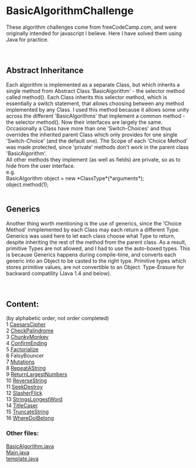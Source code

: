 # BasicAlgorithmChallenge


These algorithm challenges come from freeCodeCamp.com, and were originally
intended for javascript I believe. Here I have solved them using Java for
practice. 
<br>
<br>
<br>
<h2>Abstract Inheritance</h2>
Each algorithm is implemented as a separate Class, but which inherits a
single method from Abstract Class 'BasicAlgorithm' - the selector method
called method(). Each Class inherits this selector method, which is 
essentially a switch statement, that allows choosing between any method 
implemented by any Class. I used this method because it allows some unity 
across the different 'BasicAlgorithms' that implement a common method - 
the selector method(). Now their interfaces are largely the same. Occasionally
a Class have more than one 'Switch-Choices' and thus overrides the inherited
parent Class which only provides for one single 'Switch-Choice' (and the 
default one). The Scope of each 'Choice Method' was made protected, since 
'private' methods don't work in the parent class 'BasicAlgorithm'. 
<br>
All other methods they implement (as well as fields) are private, so as to
hide from the user interface. 
<br>
e.g.<br>
BasicAlgorithm object = new *ClassType*(*arguments*);<br>
object.method(1);<br>
<br>
<h2>Generics</h2>
Another thing worth mentioning is the use of generics, since the 'Choice Method'
inmplemented by each Class may each return a different Type. Generics was 
used here to let each class choose what Type to return, despite inheriting
the rest of the method from the parent class. As a result, primitive Types
are not allowed, and I had to use the auto-boxed types. 
This is because Generics happens during compile-time, and converts each generic
into an Object to be casted to the right type. Primitive types which stores
primitive values, are not convertible to an Object. 
Type-Erasure for backward compatility (Java 1.4 and below). 
<br>
<br>
<br>
<h2>Content: </h2>
(by alphabetic order, not order completed)
<br>
1 <a href=/src/CaesarsCipher.java">CaesarsCipher</a><br>
2 <a href=/src/CheckPalindrome.java>CheckPalindrome</a><br>
3 <a href=/src/ChunkyMonkey.java>ChunkyMonkey</a><br>
4 <a href=/src/ConfirmEnding.java>ConfirmEnding</a><br>
5 <a href=/src/Factorialize.java>Factorialize</a><br>
6 FalsyBouncer<br>
7 <a href=/src/Mutations.java>Mutations</a><br>
8 <a href=/src/RepeatAString.java>RepeatAString</a><br>
9 <a href=/src/ReturnLargestNumbers.java>ReturnLargestNumbers</a><br>
10 <a href=/src/ReverseString.java>ReverseString</a><br>
11 <a href=/src/SeekDestroy.java>SeekDestroy</a><br>
12 <a href=/src/SlasherFlick.java>SlasherFlick</a><br>
13 <a href=/src/StringsLongestWord.java>StringsLongestWord</a><br>
14 <a href=/src/TitleCaser.java>TitleCaser</a><br>
15 <a href=/src/TruncateString.java>TruncateString</a><br>
16 <a href=/src/WhereDoIBelong.java>WhereDoIBelong</a><br>

<h3>Other files:</h3>
<a href=/src/BasicAlgorithm.java>BasicAlgorithm.java</a><br>
<a href=/src/Main.java>Main.java</a><br>
<a href=/src/template.java>template.java</a><br>


